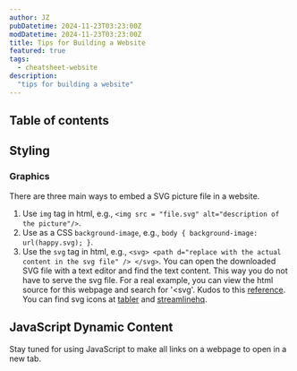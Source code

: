 ```yaml
---
author: JZ
pubDatetime: 2024-11-23T03:23:00Z
modDatetime: 2024-11-23T03:23:00Z
title: Tips for Building a Website
featured: true
tags:
  - cheatsheet-website
description:
  "tips for building a website"
---
```


## Table of contents

## Styling

### Graphics

There are three main ways to embed a SVG picture file in a website.

1. Use `img` tag in html, e.g., `<img src = "file.svg" alt="description of the picture"/>`.
2. Use as a CSS `background-image`, e.g., `body { background-image: url(happy.svg); }`.
3. Use the `svg` tag in html, e.g., `<svg> <path d="replace with the actual content in the svg file" /> </svg>`. You can open the downloaded SVG file with a text editor and find the text content. This way you do not have to serve the svg file. For a real example, you can view the html source for this webpage and search for '<svg'. Kudos to this [reference](https://astro-paper.pages.dev/posts/dynamic-og-image-generation-in-astropaper-blog-posts/). You can find svg icons at [tabler](https://tabler.io/icons) and [streamlinehq](https://www.streamlinehq.com/icons).

## JavaScript Dynamic Content

Stay tuned for using JavaScript to make all links on a webpage to open in a new tab. 

